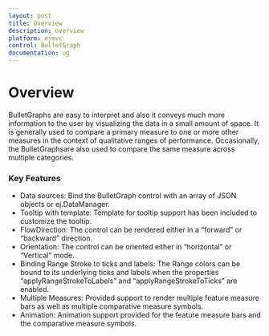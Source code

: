 ```yaml
---
layout: post
title: Overview
description: overview
platform: ejmvc
control: BulletGraph	
documentation: ug
---
```


# Overview

BulletGraphs are easy to interpret and also it conveys much more information to the user by visualizing the data in a small amount of space. It is generally used to compare a primary measure to one or more other measures in the context of qualitative ranges of performance. Occasionally, the BulletGraphsare also used to compare the same measure across multiple categories.

### Key Features

* Data sources: Bind the BulletGraph control with an array of JSON objects or ej.DataManager.
* Tooltip with template: Template for tooltip support has been included to customize the tooltip.
* FlowDirection: The control can be rendered either in a “forward” or “backward” direction.
* Orientation: The control can be oriented either in “horizontal” or “Vertical” mode.
* Binding Range Stroke to ticks and labels: The Range colors can be bound to its underlying ticks and labels when the properties “applyRangeStrokeToLabels” and “applyRangeStrokeToTicks” are enabled.
* Multiple Measures: Provided support to render multiple feature measure bars as well as multiple comparative measure symbols.
* Animation:  Animation support provided for the feature measure bars and the comparative measure symbols.
